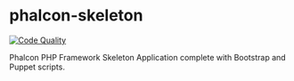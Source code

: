 phalcon-skeleton
================

[![Code Quality](https://img.shields.io/badge/code%20quality-A-brightgreen.svg?style=flat-square)](https://www.codacy.com/public/justlikephp/zephlack/dashboard)

Phalcon PHP Framework Skeleton Application complete with Bootstrap and Puppet scripts.
